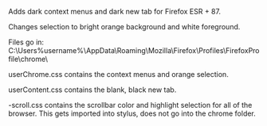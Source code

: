 Adds dark context menus and dark new tab for Firefox ESR + 87. 

Changes selection to bright orange background and white foreground.

 Files go in: C:\Users\%username%\AppData\Roaming\Mozilla\Firefox\Profiles\FirefoxProfile\chrome\
 
  userChrome.css contains the context menus and orange selection.
  
  userContent.css contains the blank, black new tab.
  
 -scroll.css contains the scrollbar color and highlight selection for all of the browser. This gets imported into stylus, does not go into the chrome folder.
